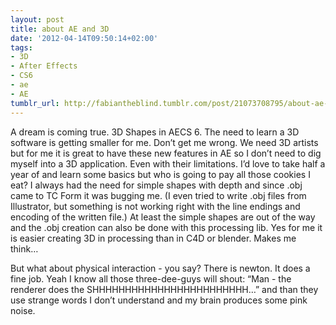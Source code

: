 ```yaml
---
layout: post
title: about AE and 3D
date: '2012-04-14T09:50:14+02:00'
tags:
- 3D
- After Effects
- CS6
- ae
- AE
tumblr_url: http://fabiantheblind.tumblr.com/post/21073708795/about-ae-and-3d
---
```

A dream is coming true. 3D Shapes in AECS 6. The need to learn a 3D software is getting smaller for me. Don’t get me wrong. We need 3D artists but for me it is great to have these new features in AE so I don’t need to dig myself into a 3D application. Even with their limitations. I’d love to take half a year of and learn some basics but who is going to pay all those cookies I eat?
I always had the need for simple shapes with depth and since .obj came to TC Form it was bugging me. (I even tried to write .obj files from Illustrator, but something is not working right with the line endings and encoding of the written file.) At least the simple shapes are out of the way and the .obj creation can also be done with this processing lib. Yes for me it is easier creating 3D in processing than in C4D or blender. Makes me think…

But what about physical interaction - you say? There is newton. It does a fine job. Yeah I know all those three-dee-guys will shout: “Man - the renderer does the SHHHHHHHHHHHHHHHHHHHHHHHH…” and than they use strange words I don’t understand and my brain produces some pink noise.
